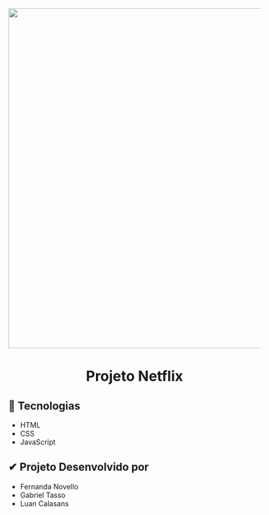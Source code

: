 <div align="center">
  <img src="https://github.com/GabrielTasso/projeto-netflix/assets/69552520/13875b2d-318c-4d81-8e4e-72ccc32be8ca" width="679px">
  <h1>Projeto Netflix</h1>
</div>

<h2>🚀 Tecnologias</h2>
<ul>
  <li>HTML</li>
  <li>CSS</li>
  <li>JavaScript</li>
</ul>

<h2>✔ Projeto Desenvolvido por</h2>
<ul>
  <li>Fernanda Novello</li>
  <li>Gabriel Tasso</li>
  <li>Luan Calasans</li>
</ul>
